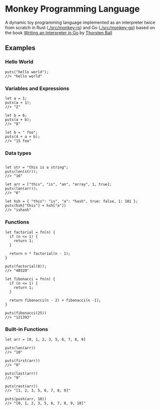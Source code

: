 # Monkey Programming Language

A dynamic toy programming language implemented as an interpreter twice from scratch in Rust ([./src/monkey-rs](./src/monkey-rs)) and Go ([./src/monkey-go](./src/monkey-go)) based on the book [Writing an Interpreter in Go](https://interpreterbook.com/) by [Thorsten Ball](https://twitter.com/thorstenball)

## Examples

### Hello World
```monkey
puts("hello world");
//> "hello world"
```

### Variables and Expressions
```monkey
let a = 1;
puts(a + 1);
//> "2"

let b = 6;
puts(a + b);
//> "8"

let b = " foo";
puts(4 + a + b);
//> "15 foo"
```

### Data types
```monkey

let str = "this is a string";
puts(len(str));
//> "16"

let arr = ["this", "is", "an", "array", 1, true];
puts(len(arr));
//> "6"

let hsh = { "this": "is", "a": "hash", true: false, 1: 101 };
puts(hsh["this"] + hsh["a"])
//> "ishash"
```

### Functions

```monkey
let factorial = fn(n) {
  if (n <= 1) {
    return 1;
  }

  return n * factorial(n - 1);
}

puts(factorial(8));
//> "40320"

let fibonacci = fn(n) {
  if (n <= 1) {
    return 1;
  }

  return fibonacci(n - 2) + fibonacci(n -1);
}

puts(fibonacci(25))
//> "121393"
```

### Built-in Functions
```monkey
let arr = [0, 1, 2, 3, 5, 6, 7, 8, 9]

puts(len(arr))
//> "10"

puts(first(arr))
//> "0"

puts(last(arr))
//> "9"

puts(rest(arr))
//> "[1, 2, 3, 5, 6, 7, 8, 9]"

puts(push(arr, 10))
//> "[0, 1, 2, 3, 5, 6, 7, 8, 9, 10]"
```